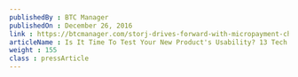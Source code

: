 ```yaml
---
publishedBy : BTC Manager
publishedOn : December 26, 2016
link : https://btcmanager.com/storj-drives-forward-with-micropayment-channels/
articleName : Is It Time To Test Your New Product's Usability? 13 Tech Experts Weigh In
weight : 155 
class : pressArticle
---
```

